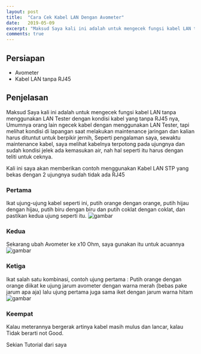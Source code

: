 ```yaml
---
layout: post
title:  "Cara Cek Kabel LAN Dengan Avometer"
date:   2019-05-09
excerpt: "Maksud Saya kali ini adalah untuk mengecek fungsi kabel LAN tanpa menggunakan LAN Tester dengan kondisi kabel yang tanpa RJ45 nya"
comments: true
---
```


## Persiapan
- Avometer
- Kabel LAN tanpa RJ45

## Penjelasan
Maksud Saya kali ini adalah untuk mengecek fungsi kabel LAN tanpa menggunakan LAN Tester dengan kondisi kabel yang tanpa RJ45 nya,
Umumnya orang lain ngecek kabel dengan menggunakan LAN Tester, tapi melihat kondisi di lapangan saat melakukan maintenance jaringan dan kalian harus dituntut untuk berpikir jernih,
Seperti pengalaman saya, sewaktu maintenance kabel, saya melihat kabelnya terpotong pada ujungnya dan sudah kondisi jelek ada kemasukan air, nah hal seperti itu harus dengan teliti untuk ceknya.

Kali ini saya akan memberikan contoh menggunakan Kabel LAN STP yang bekas dengan 2 ujungnya sudah tidak ada RJ45

### Pertama
Ikat ujung-ujung kabel seperti ini, putih orange dengan orange, putih hijau dengan hijau, putih biru dengan biru dan putih coklat dengan coklat, dan pastikan kedua ujung seperti itu.
![gambar](https://cdn.discordapp.com/attachments/408950289962369025/575885836776636423/image0.jpg)

### Kedua
Sekarang ubah Avometer ke x10 Ohm, saya gunakan itu untuk acuannya
![gambar](https://cdn.discordapp.com/attachments/408950289962369025/575885896235089920/image0.jpg)

### Ketiga
Ikat salah satu kombinasi, contoh ujung pertama : Putih orange dengan orange diikat ke ujung jarum avometer dengan warna merah (bebas pake jarum apa aja) lalu ujung pertama juga sama iket dengan jarum warna hitam 
![gambar](https://cdn.discordapp.com/attachments/408950289962369025/575885959409827840/image0.jpg)

### Keempat
Kalau meterannya bergerak artinya kabel masih mulus dan lancar, kalau Tidak berarti not Good.

Sekian Tutorial dari saya
